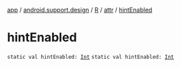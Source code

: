 [app](../../../index.md) / [android.support.design](../../index.md) / [R](../index.md) / [attr](index.md) / [hintEnabled](.)

# hintEnabled

`static val hintEnabled: `[`Int`](https://kotlinlang.org/api/latest/jvm/stdlib/kotlin/-int/index.html)
`static val hintEnabled: `[`Int`](https://kotlinlang.org/api/latest/jvm/stdlib/kotlin/-int/index.html)